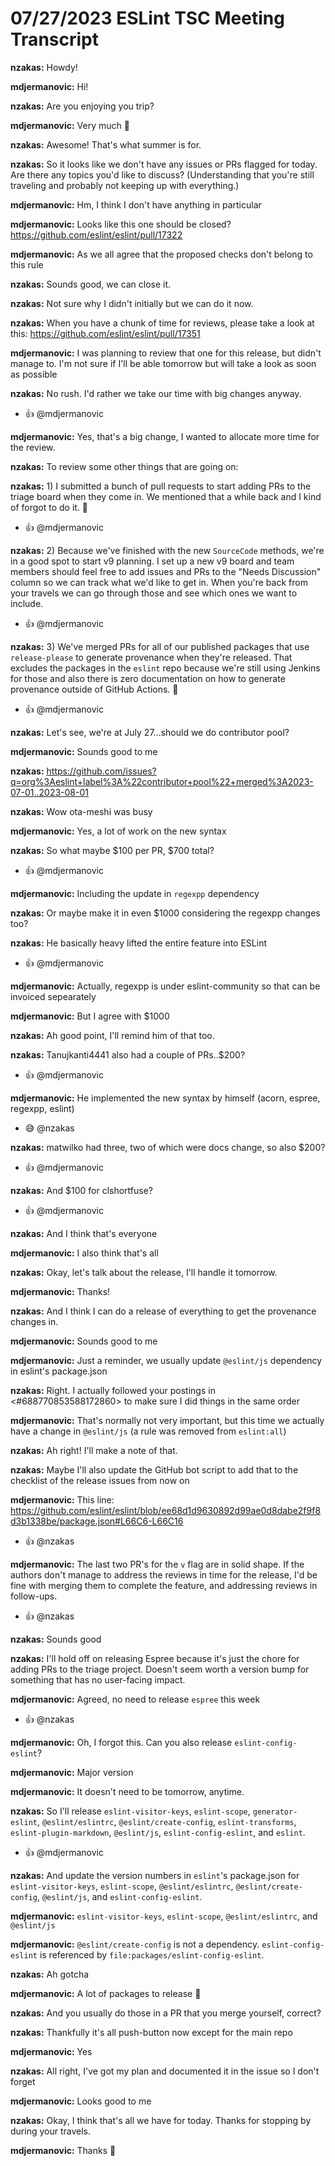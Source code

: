 # 07/27/2023 ESLint TSC Meeting Transcript

**nzakas:** Howdy!

**mdjermanovic:** Hi!

**nzakas:** Are you enjoying you trip?

**mdjermanovic:** Very much 🙂

**nzakas:** Awesome! That's what summer is for.

**nzakas:** So it looks like we don't have any issues or PRs flagged for today. Are there any topics you'd like to discuss? (Understanding that you're still traveling and probably not keeping up with everything.)

**mdjermanovic:** Hm, I think I don't have anything in particular

**mdjermanovic:** Looks like this one should be closed? https://github.com/eslint/eslint/pull/17322

**mdjermanovic:** As we all agree that the proposed checks don't belong to this rule

**nzakas:** Sounds good, we can close it.

**nzakas:** Not sure why I didn't initially but we can do it now.

**nzakas:** When you have a chunk of time for reviews, please take a look at this: https://github.com/eslint/eslint/pull/17351

**mdjermanovic:** I was planning to review that one for this release, but didn't manage to. I'm not sure if I'll be able tomorrow but will take a look as soon as possible

**nzakas:** No rush. I'd rather we take our time with big changes anyway.
 * 👍 @mdjermanovic

**mdjermanovic:** Yes, that's a big change, I wanted to allocate more time for the review.

**nzakas:** To review some other things that are going on:

**nzakas:** 1) I submitted a bunch of pull requests to start adding PRs to the triage board when they come in. We mentioned that a while back and I kind of forgot to do it. 🙂
 * 👍 @mdjermanovic

**nzakas:** 2) Because we've finished with the new  `SourceCode` methods, we're in a good spot to start v9 planning. I set up a new v9 board and team members should feel free to add issues and PRs to the "Needs Discussion" column so we can track what we'd like to get in. When you're back from your travels we can go through those and see which ones we want to include.
 * 👍 @mdjermanovic

**nzakas:** 3) We've merged PRs for all of our published packages that use `release-please` to generate provenance when they're released. That excludes the packages in the `eslint` repo because we're still using Jenkins for those and also there is zero documentation on how to generate provenance outside of GitHub Actions. 🤷
 * 👍 @mdjermanovic

**nzakas:** Let's see, we're at July 27...should we do contributor pool?

**mdjermanovic:** Sounds good to me

**nzakas:** https://github.com/issues?q=org%3Aeslint+label%3A%22contributor+pool%22+merged%3A2023-07-01..2023-08-01

**nzakas:** Wow ota-meshi was busy

**mdjermanovic:** Yes, a lot of work on the new syntax

**nzakas:** So what maybe $100 per PR, $700 total?
 * 👍 @mdjermanovic

**mdjermanovic:** Including the update in `regexpp` dependency

**nzakas:** Or maybe make it in even $1000 considering the regexpp changes too?

**nzakas:** He basically heavy lifted the entire feature into ESLint
 * 👍 @mdjermanovic

**mdjermanovic:** Actually, regexpp is under eslint-community so that can be invoiced sepearately

**mdjermanovic:** But I agree with $1000

**nzakas:** Ah good point, I'll remind him of that too.

**nzakas:** Tanujkanti4441 also had a couple of PRs..$200?
 * 👍 @mdjermanovic

**mdjermanovic:** He implemented the new syntax by himself (acorn, espree, regexpp, eslint)
 * 😅 @nzakas

**nzakas:** matwilko had three, two of which were docs change, so also $200?
 * 👍 @mdjermanovic

**nzakas:** And $100 for clshortfuse?
 * 👍 @mdjermanovic

**nzakas:** And I think that's everyone

**mdjermanovic:** I also think that's all

**nzakas:** Okay, let's talk about the release, I'll handle it tomorrow.

**mdjermanovic:** Thanks!

**nzakas:** And I think I can do a release of everything to get the provenance changes in.

**mdjermanovic:** Sounds good to me

**mdjermanovic:** Just a reminder, we usually update `@eslint/js` dependency in eslint's package.json

**nzakas:** Right. I actually followed your postings in <#688770853588172860> to make sure I did things in the same order

**mdjermanovic:** That's normally not very important, but this time we actually have a change in `@eslint/js` (a rule was removed from `eslint:all`)

**nzakas:** Ah right! I'll make a note of that.

**nzakas:** Maybe I'll also update the GitHub bot script to add that to the checklist of the release issues from now on

**mdjermanovic:** This line: https://github.com/eslint/eslint/blob/ee68d1d9630892d99ae0d8dabe2f9f8d3b1338be/package.json#L66C6-L66C16
 * 👍 @nzakas

**mdjermanovic:** The last two  PR's for the `v` flag are in solid shape. If the authors don't manage to address the reviews in time for the release, I'd be fine with merging them to complete the feature, and addressing reviews in follow-ups.
 * 👍 @nzakas

**nzakas:** Sounds good

**nzakas:** I'll hold off on releasing Espree because it's just the chore for adding PRs to the triage project. Doesn't seem worth a version bump for something that has no user-facing impact.

**mdjermanovic:** Agreed, no need to release `espree` this week
 * 👍 @nzakas

**mdjermanovic:** Oh, I forgot this. Can you also release `eslint-config-eslint`?

**mdjermanovic:** Major version

**mdjermanovic:** It doesn't need to be tomorrow, anytime.

**nzakas:** So I'll release `eslint-visitor-keys`, `eslint-scope`, `generator-eslint`, `@eslint/eslintrc`, `@eslint/create-config`, `eslint-transforms`, `eslint-plugin-markdown`, `@eslint/js`, `eslint-config-eslint`, and `eslint`.
 * 👍 @mdjermanovic

**nzakas:** And update the version numbers in `eslint`'s package.json for `eslint-visitor-keys`, `eslint-scope`, `@eslint/eslintrc`, `@eslint/create-config`, `@eslint/js`, and `eslint-config-eslint`.

**mdjermanovic:** `eslint-visitor-keys`, `eslint-scope`, `@eslint/eslintrc`,  and `@eslint/js`

**mdjermanovic:** `@eslint/create-config` is not a dependency. `eslint-config-eslint` is referenced by `file:packages/eslint-config-eslint`.

**nzakas:** Ah gotcha

**mdjermanovic:** A lot of packages to release 🙂

**nzakas:** And you usually do those in a PR that you merge yourself, correct?

**nzakas:** Thankfully it's all push-button now except for the main repo

**mdjermanovic:** Yes

**nzakas:** All right, I've got my plan and documented it in the issue so I don't forget

**mdjermanovic:** Looks good to me

**nzakas:** Okay, I think that's all we have for today. Thanks for stopping by during your travels.

**mdjermanovic:** Thanks 👋
